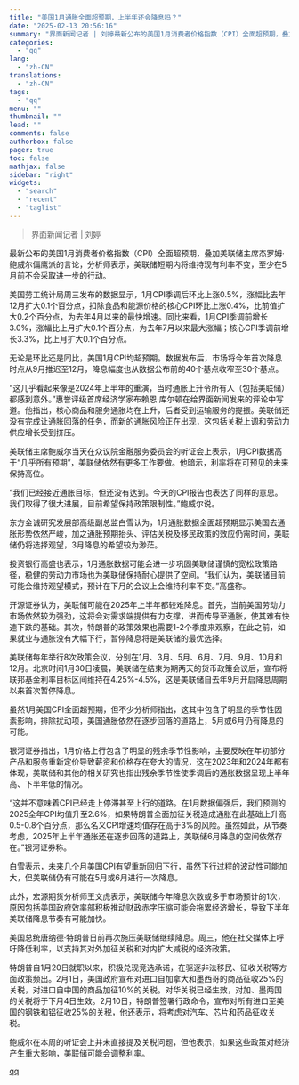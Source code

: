 ```yaml
---
title: "美国1月通胀全面超预期，上半年还会降息吗？"
date: "2025-02-13 20:56:16"
summary: "界面新闻记者 | 刘婷最新公布的美国1月消费者价格指数（CPI）全面超预期，叠加美联储主席杰罗姆·鲍..."
categories:
  - "qq"
lang:
  - "zh-CN"
translations:
  - "zh-CN"
tags:
  - "qq"
menu: ""
thumbnail: ""
lead: ""
comments: false
authorbox: false
pager: true
toc: false
mathjax: false
sidebar: "right"
widgets:
  - "search"
  - "recent"
  - "taglist"
---
```


> 界面新闻记者 | 刘婷

最新公布的美国1月消费者价格指数（CPI）全面超预期，叠加美联储主席杰罗姆·鲍威尔偏鹰派的言论，分析师表示，美联储短期内将维持现有利率不变，至少在5月前不会采取进一步的行动。

美国劳工统计局周三发布的数据显示，1月CPI季调后环比上涨0.5%，涨幅比去年12月扩大0.1个百分点，扣除食品和能源价格的核心CPI环比上涨0.4%，比前值扩大0.2个百分点，为去年4月以来的最快增速。同比来看，1月CPI季调前增长3.0%，涨幅比上月扩大0.1个百分点，为去年7月以来最大涨幅；核心CPI季调前增长3.3%，比上月扩大0.1个百分点。

无论是环比还是同比，美国1月CPI均超预期。数据发布后，市场将今年首次降息时点从9月推迟至12月，降息幅度也从数据公布前的40个基点收窄至30个基点。

“这几乎看起来像是2024年上半年的重演，当时通胀上升令所有人（包括美联储）都感到意外。”惠誉评级首席经济学家布赖恩·库尔顿在给界面新闻发来的评论中写道。他指出，核心商品和服务通胀均在上升，后者受到运输服务的提振。美联储还没有完成让通胀回落的任务，而新的通胀风险正在出现，这包括关税上调和劳动力供应增长受到挤压。

美联储主席鲍威尔当天在众议院金融服务委员会的听证会上表示，1月CPI数据高于“几乎所有预期”，美联储依然有更多工作要做。他暗示，利率将在可预见的未来保持高位。

“我们已经接近通胀目标，但还没有达到。今天的CPI报告也表达了同样的意思。我们取得了很大进展，目前希望保持政策限制性。”鲍威尔说。

东方金诚研究发展部高级副总监白雪认为，1月通胀数据全面超预期显示美国去通胀形势依然严峻，加之通胀预期抬头、评估关税及移民政策的效应仍需时间，美联储仍将选择观望，3月降息的希望较为渺茫。

投资银行高盛也表示，1月通胀数据可能会进一步巩固美联储谨慎的宽松政策路径，稳健的劳动力市场也为美联储保持耐心提供了空间。“我们认为，美联储目前可能会维持观望模式，预计在下月的会议上会维持利率不变。”高盛称。

开源证券认为，美联储可能在2025年上半年都较难降息。首先，当前美国劳动力市场依然较为强劲，这将会对需求端提供有力支撑，进而传导至通胀，使其难有快速下跌的基础。其次，特朗普的政策效果也需要1-2个季度来观察，在此之前，如果就业与通胀没有大幅下行，暂停降息将是美联储的最优选择。

美联储每年举行8次政策会议，分别在1月、3月、5月、6月、7月、9月、10月和12月。北京时间1月30日凌晨，美联储在结束为期两天的货币政策会议后，宣布将联邦基金利率目标区间维持在4.25%-4.5%，这是美联储自去年9月开启降息周期以来首次暂停降息。

虽然1月美国CPI全面超预期，但不少分析师指出，这其中包含了明显的季节性因素影响，排除扰动项，美国通胀依然在逐步回落的道路上，5月或6月仍有降息的可能。

银河证券指出，1月价格上行包含了明显的残余季节性影响，主要反映在年初部分产品和服务重新定价导致薪资和价格存在夸大的情况，这在2023年和2024年都有体现，美联储和其他的相关研究也指出残余季节性使季调后的通胀数据呈现上半年高、下半年低的情况。

“这并不意味着CPI已经走上停滞甚至上行的道路。在1月数据偏强后，我们预测的2025全年CPI均值升至2.6%，如果特朗普全面加征关税造成通胀在此基础上升高0.5-0.8个百分点，那么名义CPI增速均值存在高于3%的风险。虽然如此，从节奏考虑，2025年上半年通胀还在逐步回落的道路上，美联储6月降息的空间依然存在。”银河证券称。

白雪表示，未来几个月美国CPI有望重新回归下行，虽然下行过程的波动性可能加大，但美联储仍有可能在5月或6月进行一次降息。

此外，宏源期货分析师王文虎表示，美联储今年降息次数或多于市场预计的1次，原因包括美国政府效率部积极推动财政赤字压缩可能会拖累经济增长，导致下半年美联储降息节奏有可能加快。

美国总统唐纳德·特朗普日前再次施压美联储继续降息。周三，他在社交媒体上呼吁降低利率，以支持其对外加征关税和对内扩大减税的经济政策。

特朗普自1月20日就职以来，积极兑现竞选承诺，在驱逐非法移民、征收关税等方面政策频出。2月1日，美国政府宣布对进口自加拿大和墨西哥的商品征收25%的关税，对进口自中国的商品加征10%的关税。对华关税已经生效，对加、墨两国的关税将于下月4日生效。2月10日，特朗普签署行政命令，宣布对所有进口至美国的钢铁和铝征收25%的关税，他还表示，将考虑对汽车、芯片和药品征收关税。

鲍威尔在本周的听证会上并未直接提及关税问题，但他表示，如果这些政策对经济产生重大影响，美联储可能会调整利率。

[qq](https://new.qq.com/rain/a/20250213A08KAH00)
